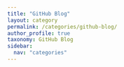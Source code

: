```yaml
---
title: "GitHub Blog"
layout: category
permalink: /categories/github-blog/
author_profile: true
taxonomy: GitHub Blog
sidebar:
  nav: "categories"
---
```

